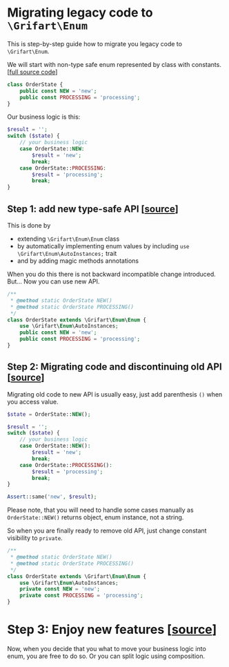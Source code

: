 # Migrating legacy code to `\Grifart\Enum`

This is step-by-step guide how to migrate you legacy code to `\Grifart\Enum`.

We will start with non-type safe enum represented by class with constants. [[full source code](step0.phpt)]

```php
class OrderState {
	public const NEW = 'new';
	public const PROCESSING = 'processing';
}
```

Our business logic is this:

```php
$result = '';
switch ($state) {
	// your business logic
	case OrderState::NEW:
		$result = 'new';
		break;
	case OrderState::PROCESSING:
		$result = 'processing';
		break;
}
```

## Step 1: add new type-safe API [[source](step1.phpt)]

This is done by

- extending `\Grifart\Enum\Enum` class
- by automatically implementing enum values by including `use \Grifart\Enum\AutoInstances;` trait
- and by adding magic methods annotations

When you do this there is not backward incompatible change introduced. But... Now you can use new API.


```php
/**
 * @method static OrderState NEW()
 * @method static OrderState PROCESSING()
 */
class OrderState extends \Grifart\Enum\Enum {
	use \Grifart\Enum\AutoInstances;
	public const NEW = 'new';
	public const PROCESSING = 'processing';
}
```

## Step 2: Migrating code and discontinuing old API [[source](step2.phpt)]

Migrating old code to new API is usually easy, just add parenthesis `()` when you access value.

```php
$state = OrderState::NEW();

$result = '';
switch ($state) {
	// your business logic
	case OrderState::NEW():
		$result = 'new';
		break;
	case OrderState::PROCESSING():
		$result = 'processing';
		break;
}

Assert::same('new', $result);
```

Please note, that you will need to handle some cases manually as `OrderState::NEW()` returns object, enum instance, not a string.

So when you are finally ready to remove old API, just change constant visibility to `private`.

```php
/**
 * @method static OrderState NEW()
 * @method static OrderState PROCESSING()
 */
class OrderState extends \Grifart\Enum\Enum {
	use \Grifart\Enum\AutoInstances;
	private const NEW = 'new';
	private const PROCESSING = 'processing';
}
```

# Step 3: Enjoy new features [[source](step3.phpt)]

Now, when you decide that you what to move your business logic into enum, you are free to do so. Or you can split logic using composition.


